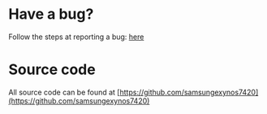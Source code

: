 # Have a bug?
Follow the steps at reporting a bug: [here](/bugreport)

# Source code
All source code can be found at [https://github.com/samsungexynos7420](https://github.com/samsungexynos7420)
